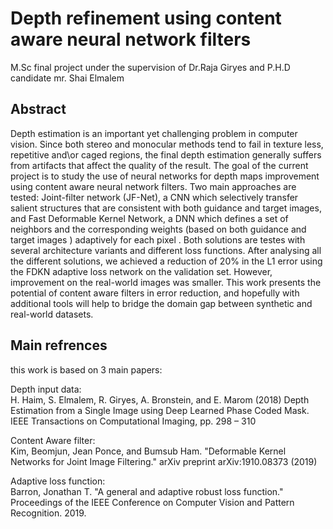 # Depth refinement using content aware neural network filters
M.Sc final project under the supervision of Dr.Raja Giryes and P.H.D candidate mr. Shai Elmalem

## Abstract
Depth estimation is an important yet challenging problem in computer vision. Since both stereo
and monocular methods tend to fail in texture less, repetitive and\or caged regions, the final
depth estimation generally suffers from artifacts that affect the quality of the result.
The goal of the current project is to study the use of neural networks for depth maps
improvement using content aware neural network filters. Two main approaches are tested:
Joint-filter network (JF-Net), a CNN which selectively transfer salient structures that are
consistent with both guidance and target images, and Fast Deformable Kernel Network, a DNN
which defines a set of neighbors and the corresponding weights (based on both guidance and
target images ) adaptively for each pixel . Both solutions are testes with several architecture
variants and different loss functions.
After analysing all the different solutions, we achieved a reduction of 20% in the L1 error using
the FDKN adaptive loss network on the validation set. However, improvement on the real-world
images was smaller.
This work presents the potential of content aware filters in error reduction, and hopefully with
additional tools will help to bridge the domain gap between synthetic and real-world datasets.

## Main refrences
this work is based on 3 main papers:

Depth input data:<br/>
H. Haim, S. Elmalem, R. Giryes, A. Bronstein, and E. Marom (2018) Depth Estimation
from a Single Image using Deep Learned Phase Coded Mask. IEEE Transactions on
Computational Imaging, pp. 298 – 310

Content Aware filter:<br/>
Kim, Beomjun, Jean Ponce, and Bumsub Ham. "Deformable Kernel Networks for Joint
Image Filtering." arXiv preprint arXiv:1910.08373 (2019)

Adaptive loss function:<br/>
Barron, Jonathan T. "A general and adaptive robust loss function." Proceedings of the
IEEE Conference on Computer Vision and Pattern Recognition. 2019.

